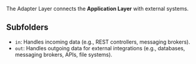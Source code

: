 The Adapter Layer connects the **Application Layer** with external systems.

## Subfolders

- `in`: Handles incoming data (e.g., REST controllers, messaging brokers).
- `out`: Handles outgoing data for external integrations (e.g., databases, messaging brokers, APIs, file systems).
